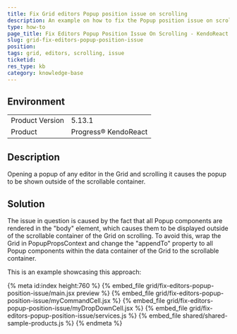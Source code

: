 ```yaml
---
title: Fix Grid editors Popup position issue on scrolling
description: An example on how to fix the Popup position issue on scrolling in Grid editors
type: how-to
page_title: Fix Editors Popup Position Issue On Scrolling - KendoReact Grid
slug: grid-fix-editors-popup-position-issue
position:
tags: grid, editors, scrolling, issue
ticketid: 
res_type: kb
category: knowledge-base
---
```

 
## Environment
<table>
	<tbody>
		<tr>
			<td>Product Version</td>
			<td>5.13.1</td>
		</tr>
		<tr>
			<td>Product</td>
			<td>Progress® KendoReact</td>
		</tr>
	</tbody>
</table>

## Description
Opening a popup of any editor in the Grid and scrolling it causes the popup to be shown outside of the scrollable container.

## Solution
The issue in question is caused by the fact that all Popup components are rendered in the "body" element, which causes them to be displayed outside of the scrollable container of the Grid on scrolling. To avoid this, wrap the Grid in PopupPropsContext and change the "appendTo" property to all Popup components within the data container of the Grid to the scrollable container.

This is an example showcasing this approach:

{% meta id:index height:760 %} 
{% embed_file grid/fix-editors-popup-position-issue/main.jsx preview %}
{% embed_file grid/fix-editors-popup-position-issue/myCommandCell.jsx %}
{% embed_file grid/fix-editors-popup-position-issue/myDropDownCell.jsx %}
{% embed_file grid/fix-editors-popup-position-issue/services.js %}
{% embed_file shared/shared-sample-products.js %} 
{% endmeta %}